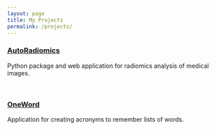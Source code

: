 ```yaml
---
layout: page
title: My Projects
permalink: /projects/
---
```


### [AutoRadiomics](https://github.com/pwoznicki/AutoRadiomics)

Python package and web application for radiomics analysis of medical images.

&nbsp;

### [OneWord](https://onewordhub.com/)

Application for creating acronyms to remember lists of words.
